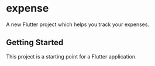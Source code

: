 # expense

A new Flutter project which helps you track your expenses.

## Getting Started

This project is a starting point for a Flutter application.

